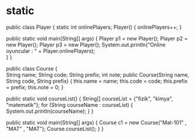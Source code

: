 # static
public class Player { static int onlinePlayers; 
    Player() {
        onlinePlayers++;
    }

public static void main(String[] args) { 
Player p1 = new Player();
Player p2 = new Player();
Player p3 = new Player(); 
System.out.println("Online oyuncular : " + Player.onlinePlayers);    
  }
}

public class Course {    
String name;
    String code;
    String prefix;
int note; 
public Course(String name, String code, String prefix) 
 { 
this.name = name; 
this.code = code; 
this.prefix = prefix; 
this.note = 0;     }

public static void courseList() { 
String[] courseList = {"fizik", "kimya", "matematik"}; 
for (String courseName : courseList) 
 {            
System.out.println(courseName);
        }
    }

public static void main(String[] args) { Course c1 = new Course("Mat-101" , "MAT" , "MAT");         Course.courseList();
    }
}
